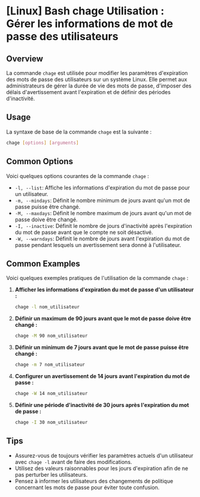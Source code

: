 # [Linux] Bash chage Utilisation : Gérer les informations de mot de passe des utilisateurs

## Overview
La commande `chage` est utilisée pour modifier les paramètres d'expiration des mots de passe des utilisateurs sur un système Linux. Elle permet aux administrateurs de gérer la durée de vie des mots de passe, d'imposer des délais d'avertissement avant l'expiration et de définir des périodes d'inactivité.

## Usage
La syntaxe de base de la commande `chage` est la suivante :

```bash
chage [options] [arguments]
```

## Common Options
Voici quelques options courantes de la commande `chage` :

- `-l, --list`: Affiche les informations d'expiration du mot de passe pour un utilisateur.
- `-m, --mindays`: Définit le nombre minimum de jours avant qu'un mot de passe puisse être changé.
- `-M, --maxdays`: Définit le nombre maximum de jours avant qu'un mot de passe doive être changé.
- `-I, --inactive`: Définit le nombre de jours d'inactivité après l'expiration du mot de passe avant que le compte ne soit désactivé.
- `-W, --warndays`: Définit le nombre de jours avant l'expiration du mot de passe pendant lesquels un avertissement sera donné à l'utilisateur.

## Common Examples
Voici quelques exemples pratiques de l'utilisation de la commande `chage` :

1. **Afficher les informations d'expiration du mot de passe d'un utilisateur :**
   ```bash
   chage -l nom_utilisateur
   ```

2. **Définir un maximum de 90 jours avant que le mot de passe doive être changé :**
   ```bash
   chage -M 90 nom_utilisateur
   ```

3. **Définir un minimum de 7 jours avant que le mot de passe puisse être changé :**
   ```bash
   chage -m 7 nom_utilisateur
   ```

4. **Configurer un avertissement de 14 jours avant l'expiration du mot de passe :**
   ```bash
   chage -W 14 nom_utilisateur
   ```

5. **Définir une période d'inactivité de 30 jours après l'expiration du mot de passe :**
   ```bash
   chage -I 30 nom_utilisateur
   ```

## Tips
- Assurez-vous de toujours vérifier les paramètres actuels d'un utilisateur avec `chage -l` avant de faire des modifications.
- Utilisez des valeurs raisonnables pour les jours d'expiration afin de ne pas perturber les utilisateurs.
- Pensez à informer les utilisateurs des changements de politique concernant les mots de passe pour éviter toute confusion.